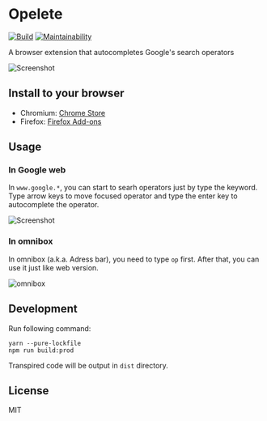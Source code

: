 # Opelete
[![Build](https://travis-ci.org/neet/opelete.svg?branch=master)](https://travis-ci.org/neet/opelete)
[![Maintainability](https://api.codeclimate.com/v1/badges/3dd51c205d3aa4c00fb9/maintainability)](https://codeclimate.com/github/neetshin/opelete/maintainability)

A browser extension that autocompletes Google's search operators

![Screenshot](https://i.imgur.com/9S90Cxk.png)

## Install to your browser
- Chromium: [Chrome Store](https://chrome.google.com/webstore/detail/lebidiomlfhgnnlpilmijgpooadhbafe)
- Firefox: [Firefox Add-ons](https://addons.mozilla.org/ja/firefox/addon/opelete/)

## Usage
### In Google web
In `www.google.*`, you can start to searh operators just by type the keyword. Type arrow keys to move focused operator and type the enter key to autocomplete the operator.

![Screenshot](https://i.imgur.com/o43L2Ba.png)

### In omnibox
In omnibox (a.k.a. Adress bar), you need to type `op` first. After that, you can use it just like web version.

![omnibox](https://i.imgur.com/SGRt4qH.png)

## Development
Run following command:
```
yarn --pure-lockfile
npm run build:prod
```

Transpired code will be output in `dist` directory.

## License
MIT
